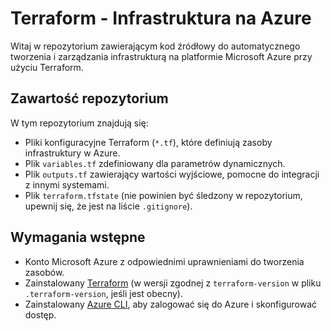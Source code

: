 # Terraform - Infrastruktura na Azure

Witaj w repozytorium zawierającym kod źródłowy do automatycznego tworzenia i zarządzania infrastrukturą na platformie Microsoft Azure przy użyciu Terraform.

## Zawartość repozytorium

W tym repozytorium znajdują się:
- Pliki konfiguracyjne Terraform (`*.tf`), które definiują zasoby infrastruktury w Azure.
- Plik `variables.tf` zdefiniowany dla parametrów dynamicznych.
- Plik `outputs.tf` zawierający wartości wyjściowe, pomocne do integracji z innymi systemami.
- Plik `terraform.tfstate` (nie powinien być śledzony w repozytorium, upewnij się, że jest na liście `.gitignore`).

## Wymagania wstępne

- Konto Microsoft Azure z odpowiednimi uprawnieniami do tworzenia zasobów.
- Zainstalowany [Terraform](https://www.terraform.io/downloads.html) (w wersji zgodnej z `terraform-version` w pliku `.terraform-version`, jeśli jest obecny).
- Zainstalowany [Azure CLI](https://learn.microsoft.com/pl-pl/cli/azure/install-azure-cli), aby zalogować się do Azure i skonfigurować dostęp.